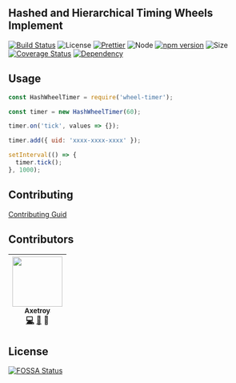 ## Hashed and Hierarchical Timing Wheels Implement

[![Build Status](https://travis-ci.org/axetroy/wheel-timer.svg?branch=master)](https://travis-ci.org/axetroy/wheel-timer)
![License](https://img.shields.io/badge/license-Apache-green.svg)
[![Prettier](https://img.shields.io/badge/Code%20Style-Prettier-green.svg)](https://github.com/prettier/prettier)
![Node](https://img.shields.io/badge/node-%3E=6.0-blue.svg?style=flat-square)
[![npm version](https://badge.fury.io/js/%40axetroy%2Fstruct.svg)](https://badge.fury.io/js/%40axetroy%2Fstruct)
![Size](https://github-size-badge.herokuapp.com/axetroy/wheel-timer.svg)
[![Coverage Status](https://coveralls.io/repos/github/axetroy/wheel-timer/badge.svg?branch=master)](https://coveralls.io/github/axetroy/wheel-timer?branch=master)
[![Dependency](https://david-dm.org/axetroy/wheel-timer.svg)](https://david-dm.org/axetroy/wheel-timer)

## Usage

```javascript
const HashWheelTimer = require('wheel-timer');

const timer = new HashWheelTimer(60);

timer.on('tick', values => {});

timer.add({ uid: 'xxxx-xxxx-xxxx' });

setInterval(() => {
  timer.tick();
}, 1000);
```

## Contributing

[Contributing Guid](https://github.com/axetroy/wheel-timer/blob/master/CONTRIBUTING.md)

## Contributors

<!-- ALL-CONTRIBUTORS-LIST:START - Do not remove or modify this section -->

| [<img src="https://avatars1.githubusercontent.com/u/9758711?v=3" width="100px;"/><br /><sub>Axetroy</sub>](http://axetroy.github.io)<br />[💻](https://github.com/axetroy/wheel-timer/commits?author=axetroy) [🐛](https://github.com/axetroy/wheel-timer/issues?q=author%3Aaxetroy) 🎨 |
| :-----------------------------------------------------------------------------------------------------------------------------------------------------------------------------------------------------------------------------------------------------------------------------------: |


<!-- ALL-CONTRIBUTORS-LIST:END -->

## License

[![FOSSA Status](https://app.fossa.io/api/projects/git%2Bgithub.com%2Faxetroy%2Fdepsgetter.svg?type=large)](https://app.fossa.io/projects/git%2Bgithub.com%2Faxetroy%2Fdepsgetter?ref=badge_large)
